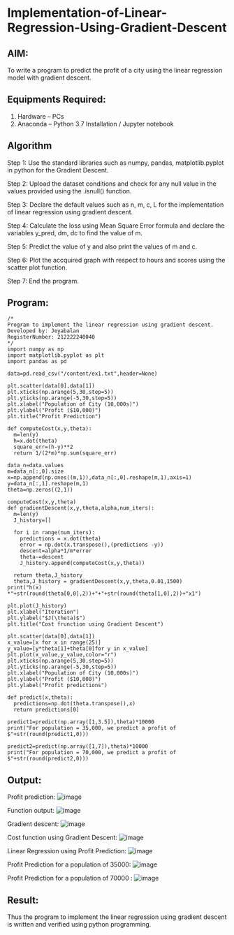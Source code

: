 # Implementation-of-Linear-Regression-Using-Gradient-Descent

## AIM:
To write a program to predict the profit of a city using the linear regression model with gradient descent.

## Equipments Required:
1. Hardware – PCs
2. Anaconda – Python 3.7 Installation / Jupyter notebook

## Algorithm

Step 1: Use the standard libraries such as numpy, pandas, matplotlib.pyplot in python for the Gradient Descent.

Step 2: Upload the dataset conditions and check for any null value in the values provided using the .isnull() function.

Step 3: Declare the default values such as n, m, c, L for the implementation of linear regression using gradient descent.

Step 4: Calculate the loss using Mean Square Error formula and declare the variables y_pred, dm, dc to find the value of m.

Step 5: Predict the value of y and also print the values of m and c.

Step 6: Plot the accquired graph with respect to hours and scores using the scatter plot function.

Step 7: End the program.

## Program:
```
/*
Program to implement the linear regression using gradient descent.
Developed by: Jeyabalan
RegisterNumber: 212222240040
*/
import numpy as np
import matplotlib.pyplot as plt
import pandas as pd

data=pd.read_csv("/content/ex1.txt",header=None)

plt.scatter(data[0],data[1])
plt.xticks(np.arange(5,30,step=5))
plt.yticks(np.arange(-5,30,step=5))
plt.xlabel("Population of City (10,000s)")
plt.ylabel("Profit ($10,000)")
plt.title("Profit Prediction")

def computeCost(x,y,theta):
  m=len(y)
  h=x.dot(theta)
  square_err=(h-y)**2
  return 1/(2*m)*np.sum(square_err)
  
data_n=data.values
m=data_n[:,0].size
x=np.append(np.ones((m,1)),data_n[:,0].reshape(m,1),axis=1)
y=data_n[:,1].reshape(m,1)
theta=np.zeros((2,1))

computeCost(x,y,theta)
def gradientDescent(x,y,theta,alpha,num_iters):
  m=len(y)
  J_history=[]

  for i in range(num_iters):
    predictions = x.dot(theta)
    error = np.dot(x.transpose(),(predictions -y))
    descent=alpha*1/m*error
    theta-=descent
    J_history.append(computeCost(x,y,theta))

  return theta,J_history
  theta,J_history = gradientDescent(x,y,theta,0.01,1500)
print("h(x) *"+str(round(theta[0,0],2))+"+"+str(round(theta[1,0],2))+"x1")

plt.plot(J_history)
plt.xlabel("Iteration")
plt.ylabel("$J(\theta)$")
plt.title("Cost frunction using Gradient Descent")

plt.scatter(data[0],data[1])
x_value=[x for x in range(25)]
y_value=[y*theta[1]+theta[0]for y in x_value]
plt.plot(x_value,y_value,color="r")
plt.xticks(np.arange(5,30,step=5))
plt.yticks(np.arange(-5,30,step=5))
plt.xlabel("Population of City (10,000s)")
plt.ylabel("Profit ($10,000)")
plt.ylabel("Profit predictions")

def predict(x,theta):
  predictions=np.dot(theta.transpose(),x)
  return predictions[0]

predict1=predict(np.array([1,3.5]),theta)*10000
print("For population = 35,000, we predict a profit of $"+str(round(predict1,0)))

predict2=predict(np.array([1,7]),theta)*10000
print("For population = 70,000, we predict a profit of $"+str(round(predict2,0)))
```

## Output:
Profit prediction:
![image](https://github.com/jeyaqbalan7/Implementation-of-Linear-Regression-Using-Gradient-Descent/assets/119393851/01f36032-732f-4fd8-b7e0-259f90ff53a9)

Function output:
![image](https://github.com/jeyaqbalan7/Implementation-of-Linear-Regression-Using-Gradient-Descent/assets/119393851/f9450973-8733-4fa4-a037-25aa384029d3)

Gradient descent:
![image](https://github.com/jeyaqbalan7/Implementation-of-Linear-Regression-Using-Gradient-Descent/assets/119393851/2ae5c070-223c-4d31-a45e-d8b63c095b7b)

Cost function using Gradient Descent:
![image](https://github.com/jeyaqbalan7/Implementation-of-Linear-Regression-Using-Gradient-Descent/assets/119393851/464a4a6c-e258-4b8e-b1be-e974e38d3c9f)

Linear Regression using Profit Prediction:
![image](https://github.com/jeyaqbalan7/Implementation-of-Linear-Regression-Using-Gradient-Descent/assets/119393851/e855b43f-fd25-4161-892b-a9ce3a4f4ade)

Profit Prediction for a population of 35000:
![image](https://github.com/jeyaqbalan7/Implementation-of-Linear-Regression-Using-Gradient-Descent/assets/119393851/e7d31c88-c41b-41da-8882-14c49bf58307)

Profit Prediction for a population of 70000 :
![image](https://github.com/jeyaqbalan7/Implementation-of-Linear-Regression-Using-Gradient-Descent/assets/119393851/11717915-c7b8-4e8e-91d4-d91ee42106ae)

## Result:
Thus the program to implement the linear regression using gradient descent is written and verified using python programming.
